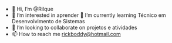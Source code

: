 - 👋 Hi, I’m @Rilque
- 👀 I’m interested in  aprender
 🌱 I’m currently learning  Técnico em Desenvolvimento de Sistemas
- 💞️ I’m looking to collaborate on  projetos e atividades
- 📫 How to reach me  rickboddy@hotmail.com

<!---
Rilque/Rilque is a ✨ special ✨ repository because its `README.md` (this file) appears on your GitHub profile.
You can click the Preview link to take a look at your changes.
--->
